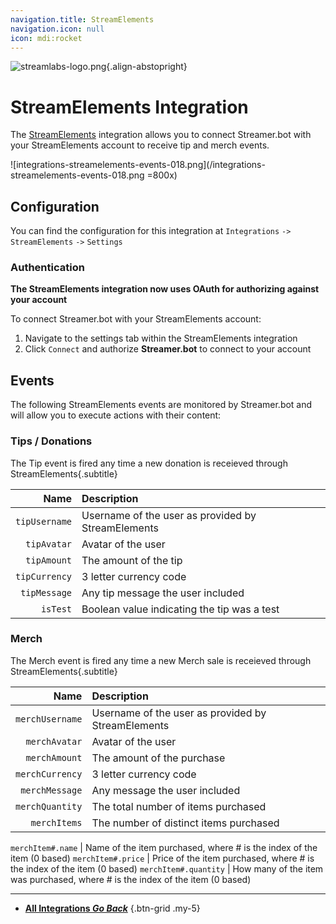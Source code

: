 ```yaml
---
navigation.title: StreamElements
navigation.icon: null
icon: mdi:rocket
---
```


![streamlabs-logo.png](https://streamer.bot/img/integrations/streamelements.png){.align-abstopright}
# StreamElements Integration
The [StreamElements](https://streamelements.com/) integration allows you to connect Streamer.bot with your StreamElements account to receive tip and merch events.

![integrations-streamelements-events-018.png](/integrations-streamelements-events-018.png =800x)

## Configuration

You can find the configuration for this integration at `Integrations` `->` `StreamElements` `->` `Settings`

### Authentication
**The StreamElements integration now uses OAuth for authorizing against your account**

To connect Streamer.bot with your StreamElements account:
1. Navigate to the settings tab within the StreamElements integration
2. Click `Connect` and authorize **Streamer.bot** to connect to your account

## Events
The following StreamElements events are monitored by Streamer.bot and will allow you to execute actions with their content:

### Tips / Donations
The Tip event is fired any time a new donation is receieved through StreamElements{.subtitle}

Name | Description
----:|:------------
`tipUsername` | Username of the user as provided by StreamElements
`tipAvatar` | Avatar of the user
`tipAmount` | The amount of the tip
`tipCurrency` | 3 letter currency code
`tipMessage` | Any tip message the user included
`isTest` | Boolean value indicating the tip was a test

### Merch
The Merch event is fired any time a new Merch sale is receieved through StreamElements{.subtitle}

Name | Description
----:|:------------
`merchUsername` | Username of the user as provided by StreamElements
`merchAvatar` | Avatar of the user
`merchAmount` | The amount of the purchase
`merchCurrency` | 3 letter currency code
`merchMessage` | Any message the user included
`merchQuantity` | The total number of items purchased
`merchItems` | The number of distinct items purchased

`merchItem#.name` | Name of the item purchased, where # is the index of the item (0 based)
`merchItem#.price` | Price of the item purchased, where # is the index of the item (0 based)
`merchItem#.quantity` | How many of the item was purchased, where # is the index of the item (0 based)

---

- [<i class="mdi mdi-chevron-left"></i> **All Integrations *Go Back***](/Integrations)
{.btn-grid .my-5}